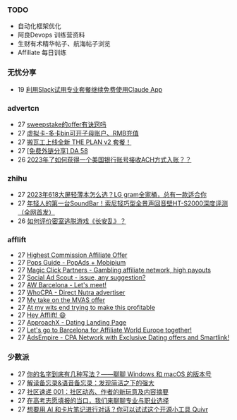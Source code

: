 ### TODO
-  自动化框架优化
-  阿良Devops 训练营资料
-  生财有术精华帖子、航海帖子浏览
-  Affiliate 每日训练

### 无忧分享
<!-- ruyo:START -->
-  19 [利用Slack试用专业套餐继续免费使用Claude App](https://51.ruyo.net/18407.html)<!-- ruyo:END -->

### advertcn
<!-- advertcn:START -->
-  27 [sweepstake的offer有诀窍吗](https://www.advertcn.com/forum.php?mod=viewthread&tid=110986)
-  27 [虚拟卡-多卡bin可开子母账户、RMB充值](https://www.advertcn.com/forum.php?mod=viewthread&tid=110982)
-  27 [搬瓦工上线全新 THE PLAN v2 套餐！](https://www.advertcn.com/forum.php?mod=viewthread&tid=110980)
-  27 [[免费外链分享] DA 58](https://www.advertcn.com/forum.php?mod=viewthread&tid=110977)
-  26 [2023年了如何获得一个美国银行账号接收ACH方式入账？？](https://www.advertcn.com/forum.php?mod=viewthread&tid=110976)<!-- advertcn:END -->

### zhihu
<!-- zhihu:START -->
-  27 [2023年618大屏轻薄本怎么选？LG gram全家桶，总有一款适合你](http://zhuanlan.zhihu.com/p/632641888?utm_campaign=rss&utm_medium=rss&utm_source=rss&utm_content=title)
-  27 [年轻人的第一台SoundBar！索尼轻巧型全景声回音壁HT-S2000深度评测（全网首发）](http://zhuanlan.zhihu.com/p/630990296?utm_campaign=rss&utm_medium=rss&utm_source=rss&utm_content=title)
-  26 [如何评价密室逃脱游戏《长安乱》？](http://www.zhihu.com/question/563950552/answer/3045961312?utm_campaign=rss&utm_medium=rss&utm_source=rss&utm_content=title)<!-- zhihu:END -->

### afflift
<!-- afflift:START -->
-  27 [Highest Commission Affiliate Offer](https://afflift.com/f/threads/highest-commission-affiliate-offer.11185/?utm_source=rss&utm_medium=rss)
-  27 [Pops Guide - PopAds + Mobipium](https://afflift.com/f/threads/pops-guide-popads-mobipium.11178/?utm_source=rss&utm_medium=rss)
-  27 [Magic Click Partners - Gambling affiliate network, high payouts](https://afflift.com/f/threads/magic-click-partners-gambling-affiliate-network-high-payouts.10931/?utm_source=rss&utm_medium=rss)
-  27 [Social Ad Scout - issue, any suggestion?](https://afflift.com/f/threads/social-ad-scout-issue-any-suggestion.11187/?utm_source=rss&utm_medium=rss)
-  27 [AW Barcelona - Let&#39;s meet!](https://afflift.com/f/threads/aw-barcelona-lets-meet.11179/?utm_source=rss&utm_medium=rss)
-  27 [WhoCPA - Direct Nutra advertiser](https://afflift.com/f/threads/whocpa-direct-nutra-advertiser.11162/?utm_source=rss&utm_medium=rss)
-  27 [My take on the MVAS offer](https://afflift.com/f/threads/my-take-on-the-mvas-offer.11116/?utm_source=rss&utm_medium=rss)
-  27 [At my wits end trying to make this profitable](https://afflift.com/f/threads/at-my-wits-end-trying-to-make-this-profitable.11125/?utm_source=rss&utm_medium=rss)
-  27 [Hey Afflift! 😄](https://afflift.com/f/threads/hey-afflift-%F0%9F%98%84.11184/?utm_source=rss&utm_medium=rss)
-  27 [ApproachX - Dating Landing Page](https://afflift.com/f/threads/approachx-dating-landing-page.10994/?utm_source=rss&utm_medium=rss)
-  27 [Let&#39;s go to Barcelona for Affiliate World Europe together!](https://afflift.com/f/threads/lets-go-to-barcelona-for-affiliate-world-europe-together.11029/?utm_source=rss&utm_medium=rss)
-  27 [AdsEmpire - CPA Network with Exclusive Dating offers and Smartlink!](https://afflift.com/f/threads/adsempire-cpa-network-with-exclusive-dating-offers-and-smartlink.6820/?utm_source=rss&utm_medium=rss)<!-- afflift:END -->

### 少数派
<!-- sspai:START -->
-  27 [你的名字到底有几种写法？——聊聊 Windows 和 macOS 的版本号](https://sspai.com/prime/story/windows-macos-version-number-explained)
-  27 [解读备忘录&amp;语音备忘录：发现简洁之下的强大](https://sspai.com/post/78705)
-  27 [社区速递 001：社区动态、作者的新玩意及内容摘要](https://sspai.com/post/80643)
-  27 [在高考志愿填报的当口，我们来聊聊专业与职业选择](https://sspai.com/post/80631)
-  27 [想要用 AI 和卡片笔记进行对话？你可以试试这个开源小工具 Quivr](https://sspai.com/post/80596)<!-- sspai:END -->
